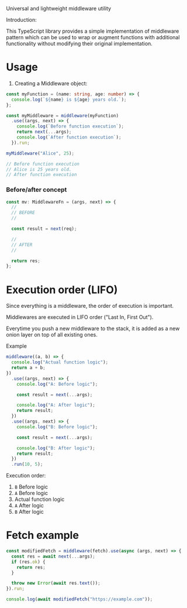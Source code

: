 Universal and lightweight middleware utility

Introduction:

This TypeScript library provides a simple implementation of middleware pattern
which can be used to wrap or augment functions with additional functionality
without modifying their original implementation.

# Usage

1. Creating a Middleware object:

```ts
const myFunction = (name: string, age: number) => {
  console.log(`${name} is ${age} years old.`);
};

const myMiddleware = middleware(myFunction)
  .use((args, next) => {
    console.log(`Before function execution`);
    return next(...args);
    console.log(`After function execution`);
  }).run;

myMiddleware("Alice", 25);

// Before function execution
// Alice is 25 years old.
// After function execution
```

### Before/after concept

```js
const mv: MiddlewareFn = (args, next) => {
  //
  // BEFORE
  //

  const result = next(req);

  //
  // AFTER
  //

  return res;
};
```

# Execution order (LIFO)

Since everything is a middleware, the order of execution is important.

Middlewares are executed in LIFO order ("Last In, First Out").

Everytime you push a new middleware to the stack, it is added as a new onion
layer on top of all existing ones.

Example

```js
middleware((a, b) => {
  console.log("Actual function logic");
  return a + b;
})
  .use((args, next) => {
    console.log("A: Before logic");

    const result = next(...args);

    console.log("A: After logic");
    return result;
  })
  .use((args, next) => {
    console.log("B: Before logic");

    const result = next(...args);

    console.log("B: After logic");
    return result;
  })
  .run(10, 5);
```

Execution order:

1. `B` Before logic
2. `A` Before logic
3. Actual function logic
4. `A` After logic
5. `B` After logic

# Fetch example

```ts
const modifiedFetch = middleware(fetch).use(async (args, next) => {
  const res = await next(...args);
  if (res.ok) {
    return res;
  }

  throw new Error(await res.text());
}).run;

console.log(await modifiedFetch("https://example.com"));
```
